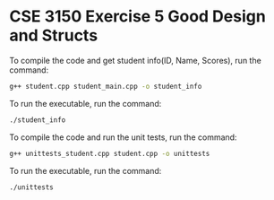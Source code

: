 # CSE 3150 Exercise 5 Good Design and Structs


To compile the code and get student info(ID, Name, Scores), run the command:
```bash
g++ student.cpp student_main.cpp -o student_info
```
To run the executable, run the command:
```bash
./student_info
```

To compile the code and run the unit tests, run the command:
```bash
g++ unittests_student.cpp student.cpp -o unittests
```
To run the executable, run the command:
```bash
./unittests
```

